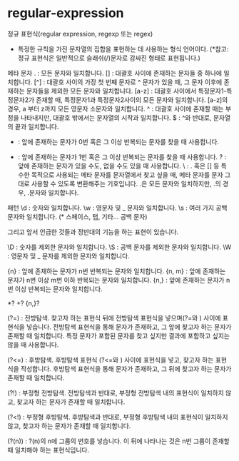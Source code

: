 # regular-expression

정규 표현식(regular expression, regexp 또는 regex) 
 - 특정한 규칙을 가진 문자열의 집합을 표현하는 데 사용하는 형식 언어이다. (*참고: 정규 표현식은 일반적으로 슬래쉬(/)문자로 감싸진 형태로 표현됩니다.)

메타 문자
. : 모든 문자와 일치합니다.
[] : 대괄호 사이에 존재하는 문자들 중 하나에 일치합니다.
[^] : 대괄호 사이의 가장 첫 번째 문자로 ^ 문자가 있을 때, 그 문자 이후에 존재하는 문자들을 제외한 모든 문자와 일치합니다.
[a-z] : 대괄호 사이에서 특정문자1-특정문자2가 존재할 때, 특정문자1과 특정문자2사이의 모든 문자와 일치합니다. [a-z]의 경우, a 부터 z까지 모든 영문자 소문자와 일치합니다.
^ : 대괄호 사이에 존재할 때는 부정을 나타내지만, 대괄호 밖에서는 문자열의 시작과 일치합니다.
$ : ^와 반대로, 문자열의 끝과 일치합니다.
* : 앞에 존재하는 문자가 0번 혹은 그 이상 반복되는 문자를 찾을 때 사용합니다.
+ : 앞에 존재하는 문자가 1번 혹은 그 이상 반복되는 문자를 찾을 때 사용합니다.
? : 앞에 존재하는 문자가 있을 수도, 없을 수도 있을 때 사용합니다.
\ : . 혹은 [] 등 특수한 목적으로 사용되는 메타 문자를 문자열에서 찾고 싶을 때, 메타 문자를 문자 그대로 사용할 수 있도록 변환해주는 기호입니다. .은 모든 문자와 일치하지만, \.의 경우, .문자와 일치합니다.
 
패턴
\d : 숫자와 일치합니다.
\w : 영문자 및 _ 문자와 일치합니다.
\s : 여러 가지 공백 문자와 일치합니다. (* 스페이스, 탭, 기타… 공백 문자)

그리고 앞서 언급한 것들과 정반대의 기능을 하는 표현이 있습니다.

\D : 숫자를 제외한 문자와 일치합니다.
\S : 공백 문자를 제외한 문자와 일치합니다.
\W : 영문자 및 _ 문자를 제외한 문자와 일치합니다.

{n} : 앞에 존재하는 문자가 n번 반복되는 문자와 일치합니다.
{n, m} : 앞에 존재하는 문자가 n번 이상 m번 이하 반복되는 문자와 일치합니다.
{n,} : 앞에 존재하는 문자가 n번 이상 반복되는 문자와 일치합니다.

*?
+?
{n,}?

(?=) : 전방탐색. 
찾고자 하는 표현식 뒤에 전방탐색 표현식을 넣으며(?=와 ) 사이에 표현식을 넣습니다. 
전방탐색 표현식을 통해 문자가 존재하고, 그 앞에 찾고자 하는 문자가 존재할 때 일치합니다. 
특정 문자가 포함된 문자를 찾고 싶지만 결과에 포함하고 싶지는 않을 때 사용합니다.

(?<=) : 후방탐색. 
후방탐색 표현식 (?<=와 ) 사이에 표현식을 넣고, 찾고자 하는 표현식을 작성합니다. 
후방탐색 표현식을 통해 문자가 존재하고, 그 뒤에 찾고자 하는 문자가 존재할 때 일치합니다.

(?!) : 부정형 전방탐색. 
전방탐색과 반대로, 부정형 전방탐색 내의 표현식이 일치하지 않고, 찾고자 하는 문자가 존재할 때 일치합니다.

(?<!) : 부정형 후방탐색. 
후방탐색과 반대로, 부정형 후방탐색 내의 표현식이 일치하지 않고, 찾고자 하는 문자가 존재할 때 일치합니다.

(?(n)) : ?(n)의 n에 그룹의 번호를 넣습니다. 이 뒤에 나타나는 것은 n번 그룹이 존재할 때 일치해야 하는 표현식입니다.
